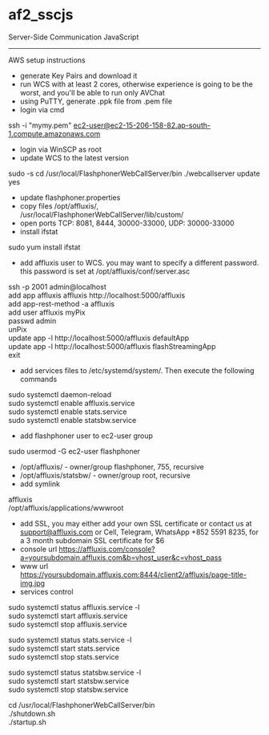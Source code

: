 # af2_sscjs
Server-Side Communication JavaScript

----------

AWS setup instructions

- generate Key Pairs and download it
- run WCS with at least 2 cores, otherwise experience is going to be the worst, and you'll be able to run only AVChat
- using PuTTY, generate .ppk file from .pem file
- login via cmd

ssh -i "mymy.pem" ec2-user@ec2-15-206-158-82.ap-south-1.compute.amazonaws.com

- login via WinSCP as root
- update WCS to the latest version

sudo -s
cd /usr/local/FlashphonerWebCallServer/bin
./webcallserver update yes

- update flashphoner.properties
- copy files /opt/affluxis/, /usr/local/FlashphonerWebCallServer/lib/custom/
- open ports TCP: 8081, 8444, 30000-33000, UDP: 30000-33000
- install ifstat

sudo yum install ifstat

- add affluxis user to WCS. you may want to specify a different password. this password is set at /opt/affluxis/conf/server.asc

ssh -p 2001 admin@localhost  
add app affluxis affluxis http://localhost:5000/affluxis  
add app-rest-method -a affluxis  
add user affluxis myPix  
passwd admin  
unPix  
update app -l http://localhost:5000/affluxis defaultApp  
update app -l http://localhost:5000/affluxis flashStreamingApp  
exit

- add services files to /etc/systemd/system/. Then execute the following commands

sudo systemctl daemon-reload  
sudo systemctl enable affluxis.service  
sudo systemctl enable stats.service  
sudo systemctl enable statsbw.service  

- add flashphoner user to ec2-user group

sudo usermod -G ec2-user flashphoner

- /opt/affluxis/ - owner/group flashphoner, 755, recursive
- /opt/affluxis/statsbw/ - owner/group root, recursive
- add symlink

affluxis  
/opt/affluxis/applications/wwwroot

- add SSL, you may either add your own SSL certificate or contact us at support@affluxis.com or Cell, Telegram, WhatsApp +852 5591 8235, for a 3 month subdomain SSL certificate for $6
- console url https://affluxis.com/console?a=yoursubdomain.affluxis.com&b=vhost_user&c=vhost_pass
- www url https://yoursubdomain.affluxis.com:8444/client2/affluxis/page-title-img.jpg
- services control

sudo systemctl status affluxis.service -l  
sudo systemctl start affluxis.service  
sudo systemctl stop affluxis.service  

sudo systemctl status stats.service -l  
sudo systemctl start stats.service  
sudo systemctl stop stats.service  

sudo systemctl status statsbw.service -l  
sudo systemctl start statsbw.service  
sudo systemctl stop statsbw.service  

cd /usr/local/FlashphonerWebCallServer/bin  
./shutdown.sh  
./startup.sh
